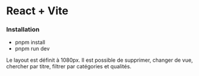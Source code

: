 # React + Vite

### Installation
-	pnpm install
-	pnpm run dev

Le layout est définit à 1080px. Il est possible de supprimer, changer de vue, chercher par titre, filtrer par catégories et qualités. 


